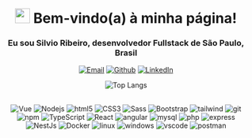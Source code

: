 <div align="center">
<h1><img src="https://emojis.slackmojis.com/emojis/images/1531849430/4246/blob-sunglasses.gif?1531849430" width="30"/> Bem-vindo(a) à minha página! </h1>


<h3>Eu sou Silvio Ribeiro, desenvolvedor Fullstack de <b>São Paulo, Brasil</b></h3>

<p>

<a href="mailto:silvio.ribeiro@gmail.com" target="_blank"><img alt="Email" src="https://img.shields.io/badge/-Email-000?style=for-the-badge&logo=microsoft-outlook&logoColor=007BFF" /></a> 
<a href="https://github.com/byte2bit" target="_blank"><img alt="Github" src="https://img.shields.io/badge/GitHub-%2312100E.svg?&style=for-the-badge&logo=Github&logoColor=white" /></a> 
<a href="https://www.linkedin.com/in/silvio-ribeiro-sr" target="_blank"><img alt="LinkedIn" src="https://img.shields.io/badge/linkedin-%230077B5.svg?&style=for-the-badge&logo=linkedin&logoColor=white" /></a> 
</p>

![Top Langs](https://github-readme-stats-git-masterrstaa-rickstaa.vercel.app/api/top-langs/?username=byte2bit&layout=compact&bg_color=000&border_color=30A3DC&title_color=6e8eff&text_color=FFF)
<br><br>
<p>
  <img alt="Vue" src="https://img.shields.io/badge/vuejs-%2335495e.svg?style=flat-square&logo=vuedotjs&logoColor=white" />
  <img alt="Nodejs" src="https://img.shields.io/badge/-Nodejs-43853d?style=flat-square&logo=Node.js&logoColor=white" />
  <img alt="html5" src="https://img.shields.io/badge/-HTML5-E34F26?style=flat-square&logo=html5&logoColor=white" />
    <img alt="CSS3" src="https://img.shields.io/badge/CSS3-1572B6?style=flat-square&logo=css3&logoColor=white" />
    <img alt="Sass" src="https://img.shields.io/badge/-Sass-CC6699?style=flat-square&logo=sass&logoColor=white" />
    <img alt="Bootstrap" src="https://img.shields.io/badge/-boostrap-0D1117?style=flat-square&logo=bootstrap&labelColor=0D1117" />
    <img alt="tailwind" src="https://img.shields.io/badge/tailwindcss-%2338B2AC.svg?style=flat-square&logo=tailwind-css&logoColor=white" />
  <img alt="git" src="https://img.shields.io/badge/-Git-F05032?style=flat-square&logo=git&logoColor=white" />
  <img alt="npm" src="https://img.shields.io/badge/-NPM-CB3837?style=flat-square&logo=npm&logoColor=white" />
  <img alt="TypeScript" src="https://img.shields.io/badge/-TypeScript-007ACC?style=flat-square&logo=typescript&logoColor=white" />
  <img alt="React" src="https://img.shields.io/badge/-React-45b8d8?style=flat-square&logo=react&logoColor=white" />
  <img alt="angular" src="https://img.shields.io/badge/-Angular-DD0031?style=flat-square&logo=angular&logoColor=white" />
  <img alt="mysql" src="https://img.shields.io/badge/MySQL-00000F?style=flat-square&logo=mysql&logoColor=white" />
    <img alt="php" src="https://img.shields.io/badge/PHP-777BB4?style=flat-square&logo=php&logoColor=white" />
  <img alt="express" src="https://img.shields.io/badge/express.js-%23404d59.svg?style=flat-square&logo=express&logoColor=%2361DAFB" />
  <img alt="NestJs" src="https://img.shields.io/badge/-NestJs-ea2845?style=flat-square&logo=nestjs&logoColor=white" />
  <img alt="Docker" src="https://img.shields.io/badge/-Docker-46a2f1?style=flat-square&logo=docker&logoColor=white" />
  <img alt="linux" src="https://img.shields.io/badge/Linux-000?style=flat-square&logo=linux&logoColor=FCC624" />
  <img alt="windows" src="https://img.shields.io/badge/Windows-000?style=flat-square&logo=windows&logoColor=2CA5E0" />
  <img alt="vscode" src="https://img.shields.io/badge/Vscode-007ACC?style=flat-square&logo=visual-studio-code&logoColor=white" />
  <img alt="postman" src="https://img.shields.io/badge/Postman-FF6C37.svg?style=flat-square&logo=Postman&logoColor=white" />
</p>


</div>